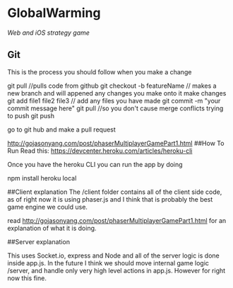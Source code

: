 # GlobalWarming
*Web and iOS strategy game*

##  Git
This is the process you should follow when you make a change

git pull //pulls code from github
git checkout -b featureName // makes a new branch and will appened any changes you make onto it
make changes
git add file1 file2 file3 // add any files you have made
git commit -m "your commit message here"
git pull //so you don't cause merge conflicts trying to push
git push

go to git hub
and make a pull request


http://gojasonyang.com/post/phaserMultiplayerGamePart1.html
##How To Run
Read this:
https://devcenter.heroku.com/articles/heroku-cli

Once you have the heroku CLI you can run the app by doing

npm install
heroku local


##Client explanation
The /client folder contains all of the client side code, 
as of right now it is using phaser.js and I think that is probably the best game engine we could use.

read http://gojasonyang.com/post/phaserMultiplayerGamePart1.html for an explanation of what it is doing.


##Server explanation

This uses Socket.io, express and Node and all of the server logic is done inside app.js. 
In the future I think we should move internal game logic /server,  and handle only very high level actions in app.js.
However for right now this fine.
